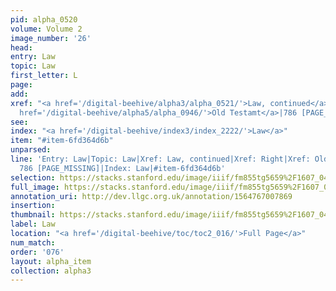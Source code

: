 ```yaml
---
pid: alpha_0520
volume: Volume 2
image_number: '26'
head: 
entry: Law
topic: Law
first_letter: L
page: 
add: 
xref: "<a href='/digital-beehive/alpha3/alpha_0521/'>Law, continued</a>|<a href='/digital-beehive/alpha4/alpha_0808/'>Right</a>|<a
  href='/digital-beehive/alpha5/alpha_0946/'>Old Testamt</a>|786 [PAGE_MISSING]"
see: 
index: "<a href='/digital-beehive/index3/index_2222/'>Law</a>"
item: "#item-6fd364d6b"
unparsed: 
line: 'Entry: Law|Topic: Law|Xref: Law, continued|Xref: Right|Xref: Old Testamt|Xref:
  786 [PAGE_MISSING]|Index: Law|#item-6fd364d6b'
selection: https://stacks.stanford.edu/image/iiif/fm855tg5659%2F1607_0493/764,4700,2927,335/full/0/default.jpg
full_image: https://stacks.stanford.edu/image/iiif/fm855tg5659%2F1607_0493/full/full/0/default.jpg
annotation_uri: http://dev.llgc.org.uk/annotation/1564767007869
insertion: 
thumbnail: https://stacks.stanford.edu/image/iiif/fm855tg5659%2F1607_0493/764,4700,600,180/250,/0/default.jpg
label: Law
location: "<a href='/digital-beehive/toc/toc2_016/'>Full Page</a>"
num_match: 
order: '076'
layout: alpha_item
collection: alpha3
---
```

